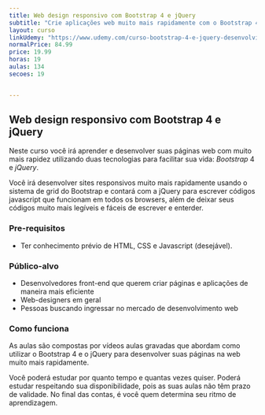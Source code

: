 ```yaml
---
title: Web design responsivo com Bootstrap 4 e jQuery
subtitle: "Crie aplicações web muito mais rapidamente com o Bootstrap 4 e o Jquery. Projetos reais e aulas 100% práticas."
layout: curso
linkUdemy: "https://www.udemy.com/curso-bootstrap-4-e-jquery-desenvolvimento-web-responsivo/?couponCode=PROSITE1999"
normalPrice: 84.99
price: 19.99
horas: 19
aulas: 134
secoes: 19


---
```

 ## Web design responsivo com Bootstrap 4 e jQuery

Neste curso você irá aprender e desenvolver suas páginas web com muito mais rapidez utilizando duas tecnologias para facilitar sua vida: *Bootstrap* 4 e *jQuery*.

Você irá desenvolver sites responsivos muito mais rapidamente usando o sistema de grid do Bootstrap e contará com a jQuery para escrever códigos javascript que funcionam em todos os browsers, além de deixar seus códigos muito mais legíveis e fáceis de escrever e enterder. 


### Pre-requisitos

- Ter conhecimento prévio de HTML, CSS e Javascript (desejável).

### Público-alvo

- Desenvolvedores front-end que querem criar páginas e aplicações de maneira mais eficiente
- Web-designers em geral
- Pessoas buscando ingressar no mercado de desenvolvimento web

### Como funciona
As aulas são compostas por vídeos aulas gravadas que abordam como utilizar o Bootstrap 4 e o jQuery para desenvolver suas páginas na web muito mais rapidamente. 
				
Você poderá estudar por quanto tempo e quantas vezes quiser. Poderá estudar respeitando sua disponibilidade, pois as suas aulas não têm prazo de validade. No final das contas, é você quem determina seu ritmo de aprendizagem.